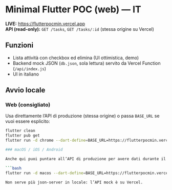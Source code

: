 # Minimal Flutter POC (web) — IT

**LIVE:** https://flutterpocmin.vercel.app  
**API (read-only):** `GET /tasks`, `GET /tasks/:id` (stessa origine su Vercel)

## Funzioni
- Lista attività con checkbox ed elimina (UI ottimistica, demo)
- Backend mock JSON (`db.json`, sola lettura) servito da Vercel Function (`/api/index.js`)
- UI in italiano

## Avvio locale

### Web (consigliato)
Usa direttamente l’API di produzione (stessa origine) o passa `BASE_URL` se vuoi essere esplicito:

```bash
flutter clean
flutter pub get
flutter run -d chrome --dart-define=BASE_URL=https://flutterpocmin.vercel.app

### macOS / iOS / Android

Anche qui puoi puntare all’API di produzione per avere dati durante il debug:

```bash
flutter run -d macos --dart-define=BASE_URL=https://flutterpocmin.vercel.app

Non serve più json-server in locale: l’API mock è su Vercel.
